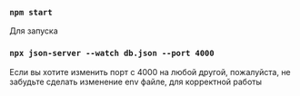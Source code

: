 ### `npm start`

Для запуска


### `npx json-server --watch db.json --port 4000`

Если вы хотите изменить порт с 4000 на любой другой, пожалуйста, не забудьте сделать изменение env файле, для корректной работы